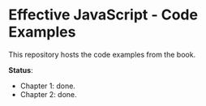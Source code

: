 # Effective JavaScript - Code Examples

This repository hosts the code examples from the book.

**Status**:

* Chapter 1: done.
* Chapter 2: done.
